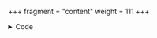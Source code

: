 +++
fragment = "content"
weight = 111
+++

<details><summary>Code</summary>
```
+++
date = "2018-07-13"
fragment = "section-header"
weight = 110

background = "secondary"
title = "Section Header Fragment"
subtitle = "Even linking is possible. This fragment can be used for related sections so linking is easier."
+++
```
</details>

